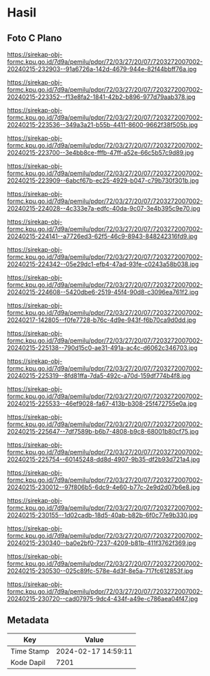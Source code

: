 # Hasil

## Foto C Plano

https://sirekap-obj-formc.kpu.go.id/7d9a/pemilu/pdpr/72/03/27/20/07/7203272007002-20240215-232903--91a6726a-142d-4679-944e-82f44bbff76a.jpg

https://sirekap-obj-formc.kpu.go.id/7d9a/pemilu/pdpr/72/03/27/20/07/7203272007002-20240215-223352--f13e8fa2-1841-42b2-b896-977d79aab378.jpg

https://sirekap-obj-formc.kpu.go.id/7d9a/pemilu/pdpr/72/03/27/20/07/7203272007002-20240215-223536--349a3a21-b55b-4411-8600-9662f38f505b.jpg

https://sirekap-obj-formc.kpu.go.id/7d9a/pemilu/pdpr/72/03/27/20/07/7203272007002-20240215-223700--3e4bb8ce-fffb-47ff-a52e-66c5b57c9d89.jpg

https://sirekap-obj-formc.kpu.go.id/7d9a/pemilu/pdpr/72/03/27/20/07/7203272007002-20240215-223909--6abcf67b-ec25-4929-b047-c79b730f301b.jpg

https://sirekap-obj-formc.kpu.go.id/7d9a/pemilu/pdpr/72/03/27/20/07/7203272007002-20240215-224028--4c333e7a-edfc-40da-9c07-3e4b395c9e70.jpg

https://sirekap-obj-formc.kpu.go.id/7d9a/pemilu/pdpr/72/03/27/20/07/7203272007002-20240215-224141--a7726ed3-62f5-46c9-8943-848242316fd9.jpg

https://sirekap-obj-formc.kpu.go.id/7d9a/pemilu/pdpr/72/03/27/20/07/7203272007002-20240215-224342--05e29dc1-efb4-47ad-93fe-c0243a58b038.jpg

https://sirekap-obj-formc.kpu.go.id/7d9a/pemilu/pdpr/72/03/27/20/07/7203272007002-20240215-224608--5420dbe6-2519-45f4-90d8-c3096ea761f2.jpg

https://sirekap-obj-formc.kpu.go.id/7d9a/pemilu/pdpr/72/03/27/20/07/7203272007002-20240217-142805--f0fe7728-b76c-4d9e-943f-f6b70ca9d0dd.jpg

https://sirekap-obj-formc.kpu.go.id/7d9a/pemilu/pdpr/72/03/27/20/07/7203272007002-20240215-225138--790d15c0-ae31-491a-ac4c-d6062c346703.jpg

https://sirekap-obj-formc.kpu.go.id/7d9a/pemilu/pdpr/72/03/27/20/07/7203272007002-20240215-225319--8fd81ffa-7da5-492c-a70d-159df774b4f8.jpg

https://sirekap-obj-formc.kpu.go.id/7d9a/pemilu/pdpr/72/03/27/20/07/7203272007002-20240215-225533--46ef9028-fa67-413b-b308-25f472755e0a.jpg

https://sirekap-obj-formc.kpu.go.id/7d9a/pemilu/pdpr/72/03/27/20/07/7203272007002-20240215-225647--7df7589b-b6b7-4808-b9c8-68001b80cf75.jpg

https://sirekap-obj-formc.kpu.go.id/7d9a/pemilu/pdpr/72/03/27/20/07/7203272007002-20240215-225754--60145248-dd8d-4907-9b35-df2b93d721a4.jpg

https://sirekap-obj-formc.kpu.go.id/7d9a/pemilu/pdpr/72/03/27/20/07/7203272007002-20240215-230012--97f806b5-6dc9-4e60-b77c-2e9d2d07b6e8.jpg

https://sirekap-obj-formc.kpu.go.id/7d9a/pemilu/pdpr/72/03/27/20/07/7203272007002-20240215-230155--1d02cadb-18d5-40ab-b82b-6f0c77e9b330.jpg

https://sirekap-obj-formc.kpu.go.id/7d9a/pemilu/pdpr/72/03/27/20/07/7203272007002-20240215-230340--ba0e2bf0-7237-4209-b81b-411f3762f369.jpg

https://sirekap-obj-formc.kpu.go.id/7d9a/pemilu/pdpr/72/03/27/20/07/7203272007002-20240215-230530--025c89fc-578e-4d3f-8e5a-717fc612853f.jpg

https://sirekap-obj-formc.kpu.go.id/7d9a/pemilu/pdpr/72/03/27/20/07/7203272007002-20240215-230720--cad07975-9dc4-434f-a49e-c786aea04f47.jpg


## Metadata

| Key        | Value               |
| ---------- | ------------------- |
| Time Stamp | 2024-02-17 14:59:11 |
| Kode Dapil | 7201                |




